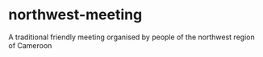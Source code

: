# northwest-meeting
A traditional friendly meeting organised by people of the northwest region of Cameroon
